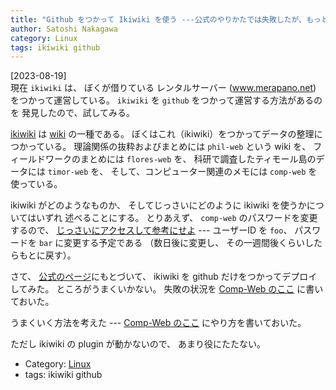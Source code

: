 ```yaml
---
title: "Github をつかって Ikiwiki を使う ---公式のやりかたでは失敗したが、もっといいやり方があった"
author: Satoshi Nakagawa
category: Linux
tags: ikiwiki github
---
```


[2023-08-19]  
 現在 `ikiwiki` は、
ぼくが借りている
レンタルサーバー (www.merapano.net) をつかって運営している。
`ikiwiki` を `github` をつかって運営する方法があるのを
発見したので、試してみる。

 [ikiwiki](https://ikiwiki.info/) は
[wiki](https://ja.wikipedia.org/wiki/%E3%82%A6%E3%82%A3%E3%82%AD) の一種である。
ぼくはこれ（ikiwiki）をつかってデータの整理につかっている。
理論関係の抜粋およびまとめには `phil-web` という wiki を、
フィールドワークのまとめには `flores-web` を、
科研で調査したティモール島のデータには
`timor-web` を、
そして、コンピューター関連のメモには
`comp-web` を使っている。

 ikiwiki がどのようなものか、
そしてじっさいにどのように ikiwiki を使うかについてはいずれ
述べることにする。
とりあえず、
`comp-web` のパスワードを変更するので、
[じっさいにアクセスして参考にせよ](http://www.merapano.net/comp-web/) ---
ユーザーID を `foo`、
パスワードを `bar` に変更する予定である
（数日後に変更し、
その一週間後くらいしたらもとに戻す）。

 さて、
[公式のページ](https://ikiwiki.info/tips/github/)にもとづいて、
ikiwiki を github だけをつかってデプロイしてみた。
ところがうまくいかない。
失敗の状況を
[Comp-Web のここ](http://www.merapano.net/comp-web/ikiwiki-github..html)
に書いておいた。

 うまくいく方法を考えた ---
[Comp-Web のここ](http://www.merapano.net/comp-web/ikiwiki-github-my.html)
にやり方を書いておいた。

 ただし ikiwiki の plugin が動かないので、
あまり役にたたない。

- Category: [Linux](categories.html#Linux)
- tags: ikiwiki github
